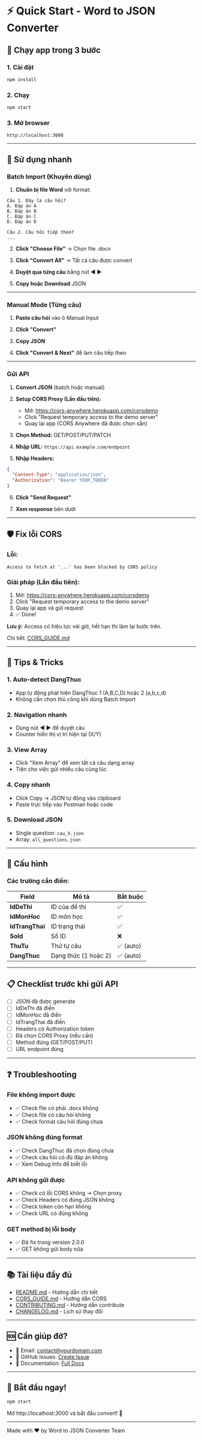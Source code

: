 # ⚡ Quick Start - Word to JSON Converter

## 🚀 Chạy app trong 3 bước

### 1. Cài đặt
```bash
npm install
```

### 2. Chạy
```bash
npm start
```

### 3. Mở browser
```
http://localhost:3000
```

---

## 📝 Sử dụng nhanh

### Batch Import (Khuyên dùng)

1. **Chuẩn bị file Word** với format:
```
Câu 1. Đây là câu hỏi?
A. Đáp án A
B. Đáp án B
C. Đáp án C
D. Đáp án D

Câu 2. Câu hỏi tiếp theo?
...
```

2. **Click "Choose File"** → Chọn file .docx

3. **Click "Convert All"** → Tất cả câu được convert

4. **Duyệt qua từng câu** bằng nút ◀️ ▶️

5. **Copy hoặc Download** JSON

---

### Manual Mode (Từng câu)

1. **Paste câu hỏi** vào ô Manual Input

2. **Click "Convert"**

3. **Copy JSON**

4. **Click "Convert & Next"** để làm câu tiếp theo

---

### Gửi API

1. **Convert JSON** (batch hoặc manual)

2. **Setup CORS Proxy (Lần đầu tiên):**
   - Mở: https://cors-anywhere.herokuapp.com/corsdemo
   - Click "Request temporary access to the demo server"
   - Quay lại app (CORS Anywhere đã được chọn sẵn)

3. **Chọn Method:** GET/POST/PUT/PATCH

4. **Nhập URL:** `https://api.example.com/endpoint`

5. **Nhập Headers:**
```json
{
  "Content-Type": "application/json",
  "Authorization": "Bearer YOUR_TOKEN"
}
```

6. **Click "Send Request"**

7. **Xem response** bên dưới

---

## 🛡️ Fix lỗi CORS

### Lỗi:
```
Access to fetch at '...' has been blocked by CORS policy
```

### Giải pháp (Lần đầu tiên):
1. Mở: https://cors-anywhere.herokuapp.com/corsdemo
2. Click "Request temporary access to the demo server"
3. Quay lại app và gửi request
4. ✅ Done!

**Lưu ý:** Access có hiệu lực vài giờ, hết hạn thì làm lại bước trên.

Chi tiết: [CORS_GUIDE.md](CORS_GUIDE.md)

---

## 🎯 Tips & Tricks

### 1. Auto-detect DangThuc
- App tự động phát hiện DangThuc 1 (A,B,C,D) hoặc 2 (a,b,c,d)
- Không cần chọn thủ công khi dùng Batch Import

### 2. Navigation nhanh
- Dùng nút ◀️ ▶️ để duyệt câu
- Counter hiển thị vị trí hiện tại (X/Y)

### 3. View Array
- Click "Xem Array" để xem tất cả câu dạng array
- Tiện cho việc gửi nhiều câu cùng lúc

### 4. Copy nhanh
- Click Copy → JSON tự động vào clipboard
- Paste trực tiếp vào Postman hoặc code

### 5. Download JSON
- Single question: `cau_X.json`
- Array: `all_questions.json`

---

## 🔧 Cấu hình

### Các trường cần điền:

| Field | Mô tả | Bắt buộc |
|-------|-------|----------|
| **IdDeThi** | ID của đề thi | ✅ |
| **IdMonHoc** | ID môn học | ✅ |
| **IdTrangThai** | ID trạng thái | ✅ |
| **SoId** | Số ID | ❌ |
| **ThuTu** | Thứ tự câu | ✅ (auto) |
| **DangThuc** | Dạng thức (1 hoặc 2) | ✅ (auto) |

---

## 📋 Checklist trước khi gửi API

- [ ] JSON đã được generate
- [ ] IdDeThi đã điền
- [ ] IdMonHoc đã điền
- [ ] IdTrangThai đã điền
- [ ] Headers có Authorization token
- [ ] Đã chọn CORS Proxy (nếu cần)
- [ ] Method đúng (GET/POST/PUT)
- [ ] URL endpoint đúng

---

## ❓ Troubleshooting

### File không import được
- ✅ Check file có phải .docx không
- ✅ Check file có câu hỏi không
- ✅ Check format câu hỏi đúng chưa

### JSON không đúng format
- ✅ Check DangThuc đã chọn đúng chưa
- ✅ Check câu hỏi có đủ đáp án không
- ✅ Xem Debug Info để biết lỗi

### API không gửi được
- ✅ Check có lỗi CORS không → Chọn proxy
- ✅ Check Headers có đúng JSON không
- ✅ Check token còn hạn không
- ✅ Check URL có đúng không

### GET method bị lỗi body
- ✅ Đã fix trong version 2.0.0
- ✅ GET không gửi body nữa

---

## 📚 Tài liệu đầy đủ

- [README.md](README.md) - Hướng dẫn chi tiết
- [CORS_GUIDE.md](CORS_GUIDE.md) - Hướng dẫn CORS
- [CONTRIBUTING.md](CONTRIBUTING.md) - Hướng dẫn contribute
- [CHANGELOG.md](CHANGELOG.md) - Lịch sử thay đổi

---

## 🆘 Cần giúp đỡ?

- 📧 Email: contact@yourdomain.com
- 🐛 GitHub Issues: [Create Issue](https://github.com/yourusername/word-to-json-converter/issues)
- 📖 Documentation: [Full Docs](README.md)

---

## 🎉 Bắt đầu ngay!

```bash
npm start
```

Mở http://localhost:3000 và bắt đầu convert! 🚀

---

Made with ❤️ by Word to JSON Converter Team

